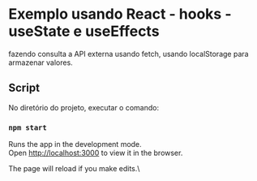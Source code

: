 # Exemplo usando React - hooks - useState e useEffects

fazendo consulta a API externa usando fetch,
usando localStorage para armazenar valores.

## Script

No diretório do projeto, executar o comando:

### `npm start`

Runs the app in the development mode.\
Open [http://localhost:3000](http://localhost:3000) to view it in the browser.

The page will reload if you make edits.\
